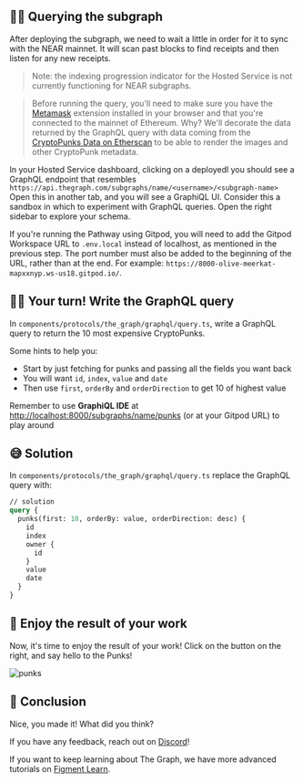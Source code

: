 ## 🕵🏻 Querying the subgraph

After deploying the subgraph, we need to wait a little in order for it to sync with the NEAR mainnet. It will scan past blocks to find receipts and then listen for any new receipts.

> Note: the indexing progression indicator for the Hosted Service is not currently functioning for NEAR subgraphs.

> Before running the query, you'll need to make sure you have the [Metamask](https://metamask.io/) extension installed in your browser and that you're connected to the mainnet of Ethereum. Why? We'll decorate the data returned by the GraphQL query with data coming from the [CryptoPunks Data on Etherscan](https://etherscan.io/address/0x16F5A35647D6F03D5D3da7b35409D65ba03aF3B2#readContract) to be able to render the images and other CryptoPunk metadata.

In your Hosted Service dashboard, clicking on a deployedl you should see a GraphQL endpoint that resembles `https://api.thegraph.com/subgraphs/name/<username>/<subgraph-name>` Open this in another tab, and you will see a GraphiQL UI. Consider this a sandbox in which to experiment with GraphQL queries. Open the right sidebar to explore your schema.

If you're running the Pathway using Gitpod, you will need to add the Gitpod Workspace URL to `.env.local` instead of localhost, as mentioned in the previous step. The port number must also be added to the beginning of the URL, rather than at the end. For example: `https://8000-olive-meerkat-mapxxnyp.ws-us18.gitpod.io/`.

## 👨‍💻 Your turn! Write the GraphQL query

In `components/protocols/the_graph/graphql/query.ts`, write a GraphQL query to return the 10 most expensive CryptoPunks.

Some hints to help you:

- Start by just fetching for punks and passing all the fields you want back
- You will want `id`, `index`, `value` and `date`
- Then use `first`, `orderBy` and `orderDirection` to get 10 of highest value

Remember to use **GraphiQL IDE** at [http://localhost:8000/subgraphs/name/punks](http://localhost:8000/subgraphs/name/punks) (or at your Gitpod URL) to play around

## 😅 Solution

In `components/protocols/the_graph/graphql/query.ts` replace the GraphQL query with:

```graphql
// solution
query {
  punks(first: 10, orderBy: value, orderDirection: desc) {
    id
    index
    owner {
      id
    }
    value
    date
  }
}
```

## 🥳 Enjoy the result of your work

Now, it's time to enjoy the result of your work! Click on the button on the right, and say hello to the Punks!

![punks](https://raw.githubusercontent.com/figment-networks/learn-web3-dapp/main/markdown/__images__/the-graph/query-01.png)

## 🏁 Conclusion

Nice, you made it! What did you think?

If you have any feedback, reach out on [Discord](https://figment.io/devchat)!

If you want to keep learning about The Graph, we have more advanced tutorials on [Figment Learn](https://learn.figment.io/protocols/thegraph).
